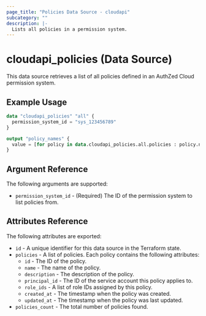 ```yaml
---
page_title: "Policies Data Source - cloudapi"
subcategory: ""
description: |-
  Lists all policies in a permission system.
---
```


# cloudapi_policies (Data Source)

This data source retrieves a list of all policies defined in an AuthZed Cloud permission system.

## Example Usage

```terraform
data "cloudapi_policies" "all" {
  permission_system_id = "sys_123456789"
}

output "policy_names" {
  value = [for policy in data.cloudapi_policies.all.policies : policy.name]
}
```

## Argument Reference

The following arguments are supported:

* `permission_system_id` - (Required) The ID of the permission system to list policies from.

## Attributes Reference

The following attributes are exported:

* `id` - A unique identifier for this data source in the Terraform state.
* `policies` - A list of policies. Each policy contains the following attributes:
  * `id` - The ID of the policy.
  * `name` - The name of the policy.
  * `description` - The description of the policy.
  * `principal_id` - The ID of the service account this policy applies to.
  * `role_ids` - A list of role IDs assigned by this policy.
  * `created_at` - The timestamp when the policy was created.
  * `updated_at` - The timestamp when the policy was last updated.
* `policies_count` - The total number of policies found. 
